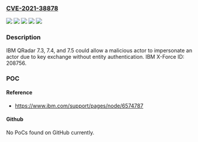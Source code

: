 ### [CVE-2021-38878](https://cve.mitre.org/cgi-bin/cvename.cgi?name=CVE-2021-38878)
![](https://img.shields.io/static/v1?label=Product&message=QRadar%20SIEM&color=blue)
![](https://img.shields.io/static/v1?label=Version&message=7.3.3%20&color=brightgreen)
![](https://img.shields.io/static/v1?label=Version&message=7.4.3%20&color=brightgreen)
![](https://img.shields.io/static/v1?label=Version&message=7.5.0%20&color=brightgreen)
![](https://img.shields.io/static/v1?label=Vulnerability&message=Bypass%20Security&color=brightgreen)

### Description

IBM QRadar 7.3, 7.4, and 7.5 could allow a malicious actor to impersonate an actor due to key exchange without entity authentication. IBM X-Force ID: 208756.

### POC

#### Reference
- https://www.ibm.com/support/pages/node/6574787

#### Github
No PoCs found on GitHub currently.

